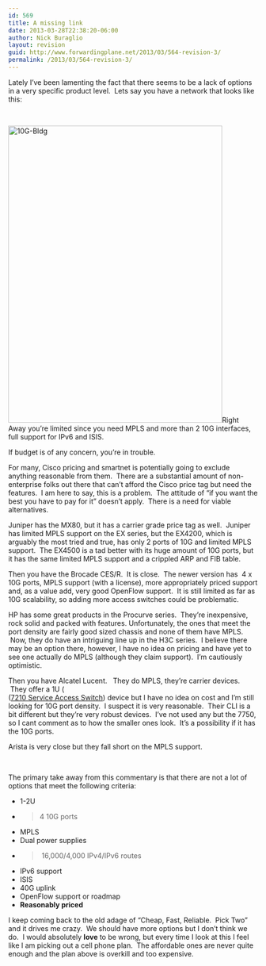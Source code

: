 ```yaml
---
id: 569
title: A missing link
date: 2013-03-28T22:38:20-06:00
author: Nick Buraglio
layout: revision
guid: http://www.forwardingplane.net/2013/03/564-revision-3/
permalink: /2013/03/564-revision-3/
---
```

Lately I&#8217;ve been lamenting the fact that there seems to be a lack of options in a very specific product level.  Lets say you have a network that looks like this:

&nbsp;

[<img class="alignleft size-full wp-image-568" alt="10G-Bldg" src="http://www.forwardingplane.net/wp-content/uploads/2013/03/10G-Bldg1.jpg" width="432" height="599" srcset="http://www.forwardingplane.net/wp-content/uploads/2013/03/10G-Bldg1.jpg 432w, http://www.forwardingplane.net/wp-content/uploads/2013/03/10G-Bldg1-216x300.jpg 216w" sizes="(max-width: 432px) 100vw, 432px" />](http://www.forwardingplane.net/wp-content/uploads/2013/03/10G-Bldg1.jpg)Right Away you&#8217;re limited since you need MPLS and more than 2 10G interfaces, full support for IPv6 and ISIS.

If budget is of any concern, you&#8217;re in trouble.

For many, Cisco pricing and smartnet is potentially going to exclude anything reasonable from them.  There are a substantial amount of non-enterprise folks out there that can&#8217;t afford the Cisco price tag but need the features.  I am here to say, this is a problem.  The attitude of &#8220;if you want the best you have to pay for it&#8221; doesn&#8217;t apply.  There is a need for viable alternatives.

Juniper has the MX80, but it has a carrier grade price tag as well.  Juniper has limited MPLS support on the EX series, but the EX4200, which is arguably the most tried and true, has only 2 ports of 10G and limited MPLS support.  The EX4500 is a tad better with its huge amount of 10G ports, but it has the same limited MPLS support and a crippled ARP and FIB table.

Then you have the Brocade CES/R.  It is close.  The newer version has  4 x 10G ports, MPLS support (with a license), more appropriately priced support and, as a value add, very good OpenFlow support.  It is still limited as far as 10G scalability, so adding more access switches could be problematic.

HP has some great products in the Procurve series.  They&#8217;re inexpensive, rock solid and packed with features. Unfortunately, the ones that meet the port density are fairly good sized chassis and none of them have MPLS.  Now, they do have an intriguing line up in the H3C series.  I believe there may be an option there, however, I have no idea on pricing and have yet to see one actually do MPLS (although they claim support).  I&#8217;m cautiously optimistic.

Then you have Alcatel Lucent.   They do MPLS, they&#8217;re carrier devices.  They offer a 1U (  
(<a href="http://www.alcatel-lucent.com/products/7210-service-access-switch" target="_blank">7210 Service Access Switch</a>) device but I have no idea on cost and I&#8217;m still looking for 10G port density.  I suspect it is very reasonable.  Their CLI is a bit different but they&#8217;re very robust devices.  I&#8217;ve not used any but the 7750, so I cant comment as to how the smaller ones look.  It&#8217;s a possibility if it has the 10G ports.

Arista is very close but they fall short on the MPLS support.

&nbsp;

The primary take away from this commentary is that there are not a lot of options that meet the following criteria:

  * 1-2U
  * > 4 10G ports
  * MPLS
  * Dual power supplies
  * > 16,000/4,000 IPv4/IPv6 routes
  * IPv6 support
  * ISIS
  * 40G uplink
  * OpenFlow support or roadmap
  * **Reasonably priced**

I keep coming back to the old adage of &#8220;Cheap, Fast, Reliable.  Pick Two&#8221; and it drives me crazy.  We should have more options but I don&#8217;t think we do.  I would absolutely **love** to be wrong, but every time I look at this I feel like I am picking out a cell phone plan.  The affordable ones are never quite enough and the plan above is overkill and too expensive.

&nbsp;